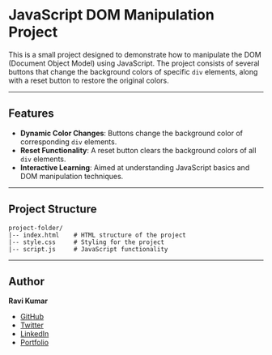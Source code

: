 # JavaScript DOM Manipulation Project

This is a small project designed to demonstrate how to manipulate the DOM (Document Object Model) using JavaScript. The project consists of several buttons that change the background colors of specific `div` elements, along with a reset button to restore the original colors.

---

## Features

- **Dynamic Color Changes**: Buttons change the background color of corresponding `div` elements.
- **Reset Functionality**: A reset button clears the background colors of all `div` elements.
- **Interactive Learning**: Aimed at understanding JavaScript basics and DOM manipulation techniques.

---

## Project Structure

```
project-folder/
|-- index.html    # HTML structure of the project
|-- style.css     # Styling for the project
|-- script.js     # JavaScript functionality
```

---

## Author

**Ravi Kumar**  
- [GitHub](https://github.com/mr-ravikumar)  
- [Twitter](https://twitter.com/mrravikumarr)  
- [LinkedIn](https://linkedin.com/in/mrravikumar)  
- [Portfolio](https://www.mrravikumar.com)

  
